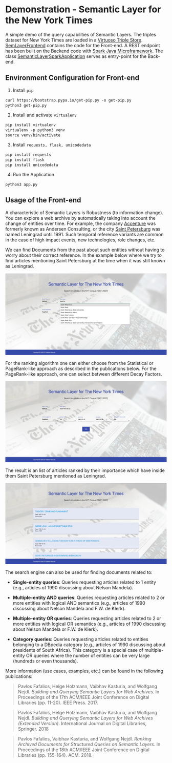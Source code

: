 # Demonstration - Semantic Layer for the New York Times

A simple demo of the query capabilities of Semantic Layers. The triples dataset for New York Times are loaded in a [Virtuoso Triple Store](https://virtuoso.openlinksw.com/). [SemLayerFrontend](https://github.com/vkasturia/semantic-layers/tree/master/Demonstration/SemLayerFrontend) contains the code for the Front-end. A REST endpoint has been built on the Backend code with [Spark Java Microframework](https://sparkjava.com/). The class [SemanticLayerSparkApplication](https://github.com/vkasturia/semantic-layers/blob/master/Demonstration/SemLayerFunctions/src/main/java/l3s/de/spark/SemanticLayerSparkApplication.java) serves as entry-point for the Back-end. 

## Environment Configuration for Front-end

1. Install `pip`
```
curl https://bootstrap.pypa.io/get-pip.py -o get-pip.py
python3 get-pip.py
```

2. Install and activate `virtualenv`
```
pip install virtualenv
virtualenv -p python3 venv
source venv/bin/activate
```

3. Install `requests, flask, unicodedata` 
```
pip install requests
pip install flask
pip install unicodedata
```

4. Run the Application
```
python3 app.py
```
## Usage of the Front-end

A characteristic of Semantic Layers is Robustness (to information change). You can explore a web archive by automatically taking into account the
change of entities over time. For example, the company [Accenture](https://en.wikipedia.org/wiki/Accenture) was formerly known as Andersen Consulting, or the city [Saint Petersburg](https://en.wikipedia.org/wiki/Saint_Petersburg) was named Leningrad until 1991. Such temporal reference variants are common in the case of high impact events, new technologies, role changes, etc. 

We can find Documents from the past about such entities without having to worry about their correct reference. In the example below where we try to find articles mentioning Saint Petersburg at the time when it was still known as Leningrad.  

![](../Images/SaintPetersburg-example1.png)

For the ranking algorithm one can either choose from the Statistical or PageRank-like approach as described in the publications below. For the PageRank-like approach, one can select between different Decay Factors. 

![](../Images/SaintPetersburg-example2.png)

The result is an list of articles ranked by their importance which have inside them Saint Petersburg mentioned as Leningrad. 

![](../Images/SaintPetersburg-example3.png)

The search engine can also be used for finding documents related to:

* **Single-entity queries**: Queries requesting articles related to 1 entity (e.g., articles of 1990 discussing about
Nelson Mandela).

* **Multiple-entity AND queries**: Queries requesting articles related to 2 or more entities with logical AND semantics (e.g., articles of 1990 discussing about Nelson Mandela and F.W. de Klerk).

* **Multiple-entity OR queries**: Queries requesting articles related to 2 or more entities with logical OR semantics (e.g., articles of 1990 discussing about Nelson Mandela or F.W. de Klerk).

* **Category queries**: Queries requesting articles related to entities belonging to a DBpedia category (e.g., articles of 1990 discussing about presidents of South Africa). This category is a special case of multiple-entity OR queries where the number of entities can be very large (hundreds or even thousands).

More information (use cases, examples, etc.) can be found in the following publications:

> Pavlos Fafalios, Helge Holzmann, Vaibhav Kasturia, and Wolfgang Nejdl. *Building and Querying Semantic Layers for Web Archives*. In Proceedings of the 17th ACM/IEEE Joint Conference on Digital Libraries (pp. 11-20). IEEE Press. 2017.

> Pavlos Fafalios, Helge Holzmann, Vaibhav Kasturia, and Wolfgang Nejdl. *Building and Querying Semantic Layers for Web Archives (Extended Version)*. International Journal on Digital Libraries, Springer. 2018

> Pavlos Fafalios, Vaibhav Kasturia, and Wolfgang Nejdl. *Ranking Archived Documents for Structured Queries on Semantic Layers*. In Proceedings of the 18th ACM/IEEE Joint Conference on Digital Libraries (pp. 155-164). ACM. 2018.
